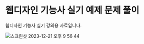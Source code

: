 # 웹디자인 기능사 실기 예제 문제 풀이


웹디자인 기능사 실기 강의용 자료입니다. 

![스크린샷 2023-12-21 오후 9 56 44](https://github.com/wisdom-13/wedd/assets/77341912/622b2cce-15fb-489a-a00c-e26b28ebc5c8)
